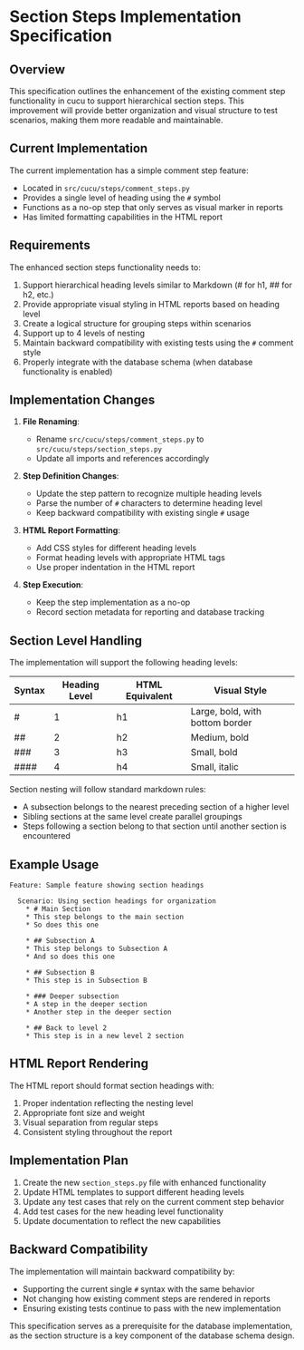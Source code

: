 # Section Steps Implementation Specification

## Overview

This specification outlines the enhancement of the existing comment step functionality in cucu to support hierarchical section steps. This improvement will provide better organization and visual structure to test scenarios, making them more readable and maintainable.

## Current Implementation

The current implementation has a simple comment step feature:

- Located in `src/cucu/steps/comment_steps.py`
- Provides a single level of heading using the `#` symbol
- Functions as a no-op step that only serves as visual marker in reports
- Has limited formatting capabilities in the HTML report

## Requirements

The enhanced section steps functionality needs to:

1. Support hierarchical heading levels similar to Markdown (# for h1, ## for h2, etc.)
2. Provide appropriate visual styling in HTML reports based on heading level
3. Create a logical structure for grouping steps within scenarios
4. Support up to 4 levels of nesting
5. Maintain backward compatibility with existing tests using the `#` comment style
6. Properly integrate with the database schema (when database functionality is enabled)

## Implementation Changes

1. **File Renaming**:
   - Rename `src/cucu/steps/comment_steps.py` to `src/cucu/steps/section_steps.py`
   - Update all imports and references accordingly

2. **Step Definition Changes**:
   - Update the step pattern to recognize multiple heading levels
   - Parse the number of `#` characters to determine heading level
   - Keep backward compatibility with existing single `#` usage

3. **HTML Report Formatting**:
   - Add CSS styles for different heading levels
   - Format heading levels with appropriate HTML tags
   - Use proper indentation in the HTML report

4. **Step Execution**:
   - Keep the step implementation as a no-op
   - Record section metadata for reporting and database tracking

## Section Level Handling

The implementation will support the following heading levels:

| Syntax | Heading Level | HTML Equivalent | Visual Style |
|--------|--------------|-----------------|--------------|
| # | 1 | h1 | Large, bold, with bottom border |
| ## | 2 | h2 | Medium, bold |
| ### | 3 | h3 | Small, bold |
| #### | 4 | h4 | Small, italic |

Section nesting will follow standard markdown rules:

- A subsection belongs to the nearest preceding section of a higher level
- Sibling sections at the same level create parallel groupings
- Steps following a section belong to that section until another section is encountered

## Example Usage

```gherkin
Feature: Sample feature showing section headings

  Scenario: Using section headings for organization
    * # Main Section
    * This step belongs to the main section
    * So does this one

    * ## Subsection A
    * This step belongs to Subsection A
    * And so does this one

    * ## Subsection B
    * This step is in Subsection B

    * ### Deeper subsection
    * A step in the deeper section
    * Another step in the deeper section

    * ## Back to level 2
    * This step is in a new level 2 section
```

## HTML Report Rendering

The HTML report should format section headings with:

1. Proper indentation reflecting the nesting level
2. Appropriate font size and weight
3. Visual separation from regular steps
4. Consistent styling throughout the report

## Implementation Plan

1. Create the new `section_steps.py` file with enhanced functionality
2. Update HTML templates to support different heading levels
3. Update any test cases that rely on the current comment step behavior
4. Add test cases for the new heading level functionality
5. Update documentation to reflect the new capabilities

## Backward Compatibility

The implementation will maintain backward compatibility by:

- Supporting the current single `#` syntax with the same behavior
- Not changing how existing comment steps are rendered in reports
- Ensuring existing tests continue to pass with the new implementation

This specification serves as a prerequisite for the database implementation, as the section structure is a key component of the database schema design.
